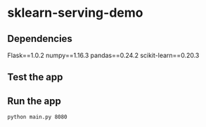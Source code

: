 # sklearn-serving-demo



## Dependencies

Flask==1.0.2
numpy==1.16.3
pandas==0.24.2
scikit-learn==0.20.3

## Test the app


## Run the app
```
python main.py 8080

```

